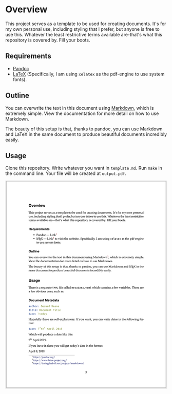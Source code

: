 # Overview

This project serves as a template to be used for creating documents. It's for my own personal use, including styling that I prefer, but anyone is free to use this. Whatever the least restrictive terms available are-that's what this repository is covered by. Fill your boots.

## Requirements

- [Pandoc](https://pandoc.org/)
- [LaTeX](https://www.latex-project.org/) (Specifically, I am using `xelatex` as the pdf-engine to use system fonts).

## Outline

You can overwrite the text in this document using [Markdown](https://daringfireball.net/projects/markdown/), which is extremely simple. View the documentation for more detail on how to use Markdown.

The beauty of this setup is that, thanks to pandoc, you can use Markdown and LaTeX in the same document to produce beautiful documents incredibly easily.

## Usage

Clone this repository. Write whatever you want in `template.md`. Run `make` in the command line. Your file will be created at `output.pdf`.

![preview](preview.png)